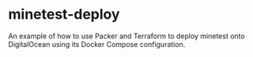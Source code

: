 # minetest-deploy
An example of how to use Packer and Terraform to deploy minetest onto DigitalOcean using its Docker Compose configuration.
